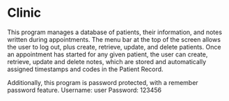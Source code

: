 # Clinic
This program manages a database of patients, their information, and notes written during appointments.
The menu bar at the top of the screen allows the user to log out, plus create, retrieve, update, and delete patients. 
Once an appointment has started for any given patient, the user can create, retrieve, update and delete notes, which are stored
and automatically assigned timestamps and codes in the Patient Record.

Additionally, this program is password protected, with a remember password feature.
Username: user
Password: 123456
